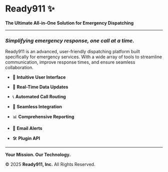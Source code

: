 # **Ready911 ✨**  
**The Ultimate All-in-One Solution for Emergency Dispatching**

---

### *Simplifying emergency response, one call at a time.*

Ready911 is an advanced, user-friendly dispatching platform built specifically for emergency services. With a wide array of tools to streamline communication, improve response times, and ensure seamless collaboration.

- 🌟 **Intuitive User Interface**

- 🔄 **Real-Time Data Updates**

- 📞 **Automated Call Routing**

- 🔌 **Seamless Integration**

- 📊 **Comprehensive Reporting**

- 📧 **Email Alerts**

- 🛠️ **Plugin API**

---

**Your Mission. Our Technology.**  

© 2025 **Ready911, Inc.** All Rights Reserved.
